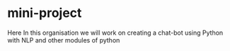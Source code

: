 # mini-project

Here In this organisation we will work on creating a chat-bot using Python with NLP and other modules of python
